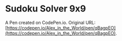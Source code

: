 # Sudoku Solver 9x9

A Pen created on CodePen.io. Original URL: [https://codepen.io/Alex_in_the_World/pen/qBagpEO](https://codepen.io/Alex_in_the_World/pen/qBagpEO).


